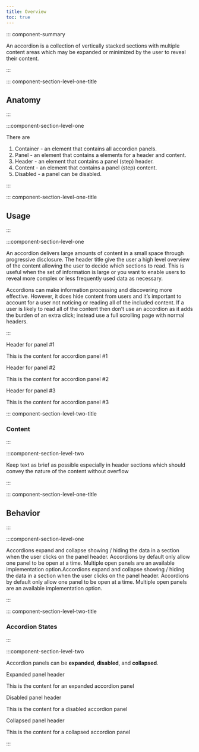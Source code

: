 ```yaml
---
title: Overview
toc: true
---
```


<DocPreviewWarning/>

::: component-summary

An accordion is a collection of vertically stacked sections with multiple content areas which may be expanded or minimized by the user to reveal their content.

:::

::: component-section-level-one-title

## Anatomy

:::

:::component-section-level-one

There are

1. Container - an element that contains all accordion panels.
2. Panel - an element that contains a elements for a header and content.
3. Header - an element that contains a panel (step) header.
4. Content - an element that contains a panel (step) content.
5. Disabled - a panel can be disabled.

<TourAccordion />

:::

::: component-section-level-one-title

## Usage

:::

:::component-section-level-one

An accordion delivers large amounts of content in a small space through progressive disclosure. The header title give the user a high level overview of the content allowing the user to decide which sections to read. This is useful when the set of information is large or you want to enable users to reveal more complex or less frequently used data as necessary.

Accordions can make information processing and discovering more effective. However, it does hide content from users and it’s important to account for a user not noticing or reading all of the included content. If a user is likely to read all of the content then don’t use an accordion as it adds the burden of an extra click; instead use a full scrolling page with normal headers.

:::

<DocIndent>
<div cds-layout="vertical gap:sm align:horizontal-stretch">
<cds-accordion>
  <cds-accordion-panel class="demo-accordion" expanded>
    <cds-accordion-header>Header for panel #1</cds-accordion-header>
    <cds-accordion-content>
        <p cds-text="body" cds-layout="m-y:lg">This is the content for accordion panel #1</p>
    </cds-accordion-content>
  </cds-accordion-panel>
  <cds-accordion-panel class="demo-accordion">
    <cds-accordion-header>Header for panel #2</cds-accordion-header>
    <cds-accordion-content>
        <p cds-text="body" cds-layout="m-y:lg">This is the content for accordion panel #2</p>
    </cds-accordion-content>
  </cds-accordion-panel>
  <cds-accordion-panel class="demo-accordion">
    <cds-accordion-header>Header for panel #3</cds-accordion-header>
    <cds-accordion-content>
        <p cds-text="body" cds-layout="m-y:lg">This is the content for accordion panel #3</p>
    </cds-accordion-content>
  </cds-accordion-panel>
</cds-accordion>
</div>
<script type="text/javascript">
    document.querySelectorAll('.demo-accordion').forEach((a) => {
        a.addEventListener('expandedChange', (e) => {
            togglePanel(e.target);
        });
    });
    function togglePanel(panel) {
        panel.expanded = !panel.expanded;
    }
</script>
</DocIndent>

::: component-section-level-two-title

### Content

:::

:::component-section-level-two

Keep text as brief as possible especially in header sections which should convey the nature of the content without overflow

:::

::: component-section-level-one-title

## Behavior

:::

:::component-section-level-one

Accordions expand and collapse showing / hiding the data in a section when the user clicks on the panel header. Accordions by default only allow one panel to be open at a time. Multiple open panels are an available implementation option.Accordions expand and collapse showing / hiding the data in a section when the user clicks on the panel header. Accordions by default only allow one panel to be open at a time. Multiple open panels are an available implementation option.

:::

::: component-section-level-two-title

### Accordion States

:::

:::component-section-level-two

Accordion panels can be **expanded**, **disabled**, and **collapsed**.

<DocIndent>
<div cds-layout="vertical gap:sm align:horizontal-stretch">
<cds-accordion>
  <cds-accordion-panel expanded>
    <cds-accordion-header>Expanded panel header</cds-accordion-header>
    <cds-accordion-content>
        <p cds-text="body" cds-layout="m-y:lg">This is the content for an expanded accordion panel</p>
    </cds-accordion-content>
  </cds-accordion-panel>
  <cds-accordion-panel disabled>
    <cds-accordion-header>Disabled panel header</cds-accordion-header>
    <cds-accordion-content>
        <p cds-text="body" cds-layout="m-y:lg">This is the content for a disabled accordion panel</p>
    </cds-accordion-content>
  </cds-accordion-panel>
  <cds-accordion-panel>
    <cds-accordion-header>Collapsed panel header</cds-accordion-header>
    <cds-accordion-content>
        <p cds-text="body" cds-layout="m-y:lg">This is the content for a collapsed accordion panel</p>
    </cds-accordion-content>
  </cds-accordion-panel>
</cds-accordion>
</div>
</DocIndent>

:::
